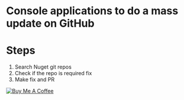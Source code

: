 
Console applications to do a mass update on GitHub
===========================

# Steps
1. Search Nuget git repos
2. Check if the repo is required fix
3. Make fix and PR

<a href="https://www.buymeacoffee.com/pauldatsiuk" target="_blank"><img src="https://www.buymeacoffee.com/assets/img/custom_images/purple_img.png" alt="Buy Me A Coffee" style="height: auto !important;width: auto !important;" ></a>